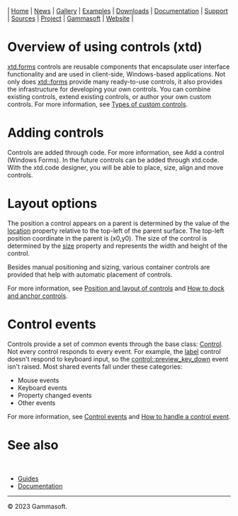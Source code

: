 | [Home](home.md) | [News](news.md) | [Gallery](gallery.md) | [Examples](examples.md) | [Downloads](downloads.md) | [Documentation](documentation.md) | [Support](support.md) | [Sources](https://github.com/gammasoft71/xtd) | [Project](https://sourceforge.net/projects/xtdpro/) | [Gammasoft](gammasoft.md) | [Website](https://gammasoft71.github.io/xtd) |

# Overview of using controls (xtd)

[xtd.forms]() controls are reusable components that encapsulate user interface functionality and are used in client-side, Windows-based applications. 
Not only does [xtd::forms]() provide many ready-to-use controls, it also provides the infrastructure for developing your own controls. 
You can combine existing controls, extend existing controls, or author your own custom controls.
For more information, see [Types of custom controls](custom_controls.md).

# Adding controls

Controls are added through code. For more information, see Add a control (Windows Forms).
In the future controls can be added through xtd.code. 
With the xtd.code designer, you will be able to place, size, align and move controls. 

# Layout options

The position a control appears on a parent is determined by the value of the [location]() property relative to the top-left of the parent surface.
The top-left position coordinate in the parent is (x0,y0). The size of the control is determined by the [size]() property and represents the width and height of the control.

Besides manual positioning and sizing, various container controls are provided that help with automatic placement of controls.

For more information, see [Position and layout of controls](position_and_layout_of_controls.md) and [How to dock and anchor controls](dock_and_anchor_controls).

# Control events

Controls provide a set of common events through the base class: [Control](). Not every control responds to every event. 
For example, the [label]() control doesn't respond to keyboard input, so the [control::preview_key_down]() event isn't raised. 
Most shared events fall under these categories:

* Mouse events
* Keyboard events
* Property changed events
* Other events

For more information, see [Control events]() and [How to handle a control event]().

# See also
​
* [Guides](guides.md)
* [Documentation](documentation.md)

______________________________________________________________________________________________

© 2023 Gammasoft.

[//]: # (https://learn.microsoft.com/en-us/dotnet/desktop/winforms/controls/overview?view=netdesktop-6.0)
